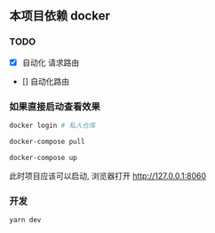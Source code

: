 ## 本项目依赖 docker

### TODO

- [x] 自动化 请求路由
- [] 自动化路由

### 如果直接启动查看效果

``` bash
docker login # 私人仓库

docker-compose pull

docker-compose up
```

此时项目应该可以启动, 浏览器打开 http://127.0.0.1:8060

### 开发

``` bash
yarn dev
```
